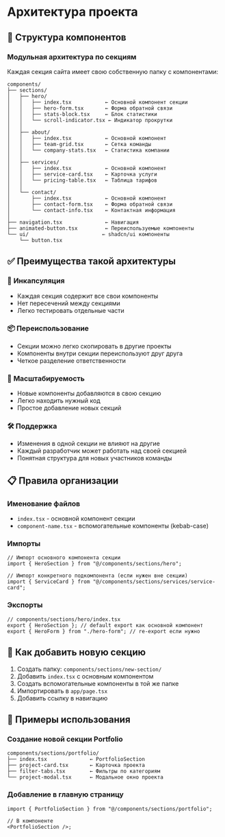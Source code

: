 # Архитектура проекта

## 📁 Структура компонентов

### Модульная архитектура по секциям

Каждая секция сайта имеет свою собственную папку с компонентами:

```
components/
├── sections/
│   ├── hero/
│   │   ├── index.tsx           ← Основной компонент секции
│   │   ├── hero-form.tsx       ← Форма обратной связи
│   │   ├── stats-block.tsx     ← Блок статистики
│   │   └── scroll-indicator.tsx ← Индикатор прокрутки
│   │
│   ├── about/
│   │   ├── index.tsx           ← Основной компонент
│   │   ├── team-grid.tsx       ← Сетка команды
│   │   └── company-stats.tsx   ← Статистика компании
│   │
│   ├── services/
│   │   ├── index.tsx           ← Основной компонент
│   │   ├── service-card.tsx    ← Карточка услуги
│   │   └── pricing-table.tsx   ← Таблица тарифов
│   │
│   └── contact/
│       ├── index.tsx           ← Основной компонент
│       ├── contact-form.tsx    ← Форма обратной связи
│       └── contact-info.tsx    ← Контактная информация
│
├── navigation.tsx              ← Навигация
├── animated-button.tsx         ← Переиспользуемые компоненты
└── ui/                        ← shadcn/ui компоненты
    └── button.tsx
```

## ✅ Преимущества такой архитектуры

### 🔗 **Инкапсуляция**

- Каждая секция содержит все свои компоненты
- Нет пересечений между секциями
- Легко тестировать отдельные части

### 📦 **Переиспользование**

- Секции можно легко скопировать в другие проекты
- Компоненты внутри секции переиспользуют друг друга
- Четкое разделение ответственности

### 🚀 **Масштабируемость**

- Новые компоненты добавляются в свою секцию
- Легко находить нужный код
- Простое добавление новых секций

### 🛠️ **Поддержка**

- Изменения в одной секции не влияют на другие
- Каждый разработчик может работать над своей секцией
- Понятная структура для новых участников команды

## 📋 Правила организации

### Именование файлов

- `index.tsx` - основной компонент секции
- `component-name.tsx` - вспомогательные компоненты (kebab-case)

### Импорты

```tsx
// Импорт основного компонента секции
import { HeroSection } from "@/components/sections/hero";

// Импорт конкретного подкомпонента (если нужен вне секции)
import { ServiceCard } from "@/components/sections/services/service-card";
```

### Экспорты

```tsx
// components/sections/hero/index.tsx
export { HeroSection }; // default export как основной компонент
export { HeroForm } from "./hero-form"; // re-export если нужно
```

## 🔄 Как добавить новую секцию

1. Создать папку: `components/sections/new-section/`
2. Добавить `index.tsx` с основным компонентом
3. Создать вспомогательные компоненты в той же папке
4. Импортировать в `app/page.tsx`
5. Добавить ссылку в навигацию

## 🎯 Примеры использования

### Создание новой секции Portfolio

```
components/sections/portfolio/
├── index.tsx              ← PortfolioSection
├── project-card.tsx       ← Карточка проекта
├── filter-tabs.tsx        ← Фильтры по категориям
└── project-modal.tsx      ← Модальное окно проекта
```

### Добавление в главную страницу

```tsx
import { PortfolioSection } from "@/components/sections/portfolio";

// В компоненте
<PortfolioSection />;
```
